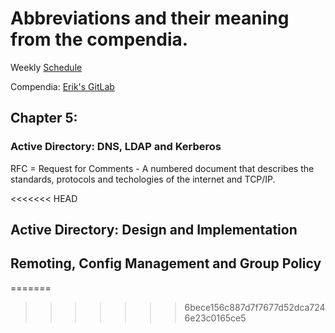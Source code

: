 # **Abbreviations and their meaning from the compendia.**
Weekly [Schedule](https://gitlab.com/erikhje/dcsg1005/-/blob/master/schedule.md)

Compendia: [Erik's GitLab](https://gitlab.com/erikhje/dcsg1005/-/blob/master/compendia.md#markdown)

## Chapter 5: 
### **Active Directory: DNS, LDAP and Kerberos** 

RFC = Request for Comments
    - A numbered document that describes the standards, protocols and techologies
    of the internet and TCP/IP.

<<<<<<< HEAD

## Active Directory: Design and Implementation

## Remoting, Config Management and Group Policy
=======
>>>>>>> 6bece156c887d7f7677d52dca7246e23c0165ce5
